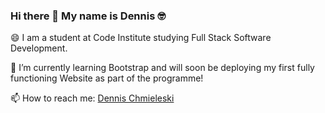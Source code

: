 ### Hi there 👋 My name is Dennis 🤓


😄 I am a student at Code Institute studying Full Stack Software Development.

🌱 I’m currently learning Bootstrap and will soon be deploying my first fully functioning Website as part of the programme!


📫 How to reach me: [Dennis Chmieleski](https://www.linkedin.com/dennischmielewski)


<!--
**tetrapak-dev/tetrapak-dev** is a ✨ _special_ ✨ repository because its `README.md` (this file) appears on your GitHub profile.

Here are some ideas to get you started:

- 🔭 I’m currently working on ...

- 👯 I’m looking to collaborate on ...
- 🤔 I’m looking for help with ...
- 💬 Ask me about ...
- 📫 How to reach me: ...
- 😄 Pronouns: ...
- ⚡ Fun fact: ...
-->

